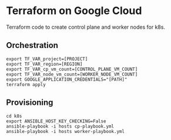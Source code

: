# Terraform on Google Cloud
Terraform code to create control plane and worker nodes for k8s.

## Orchestration

```
export TF_VAR_project=[PROJECT]
export TF_VAR_region=[REGION]
export TF_VAR_cp_vm_count=[CONTROL_PLANE_VM_COUNT]
export TF_VAR_node_vm_count=[WORKER_NODE_VM_COUNT]
export GOOGLE_APPLICATION_CREDENTIALS="[PATH]"
terraform apply
```

## Provisioning
```
cd k8s
export ANSIBLE_HOST_KEY_CHECKING=False
ansible-playbook -i hosts cp-playbook.yml
ansible-playbook -i hosts worker-playbook.yml
```
